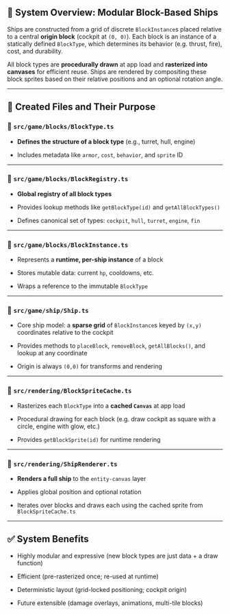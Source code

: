 ## 🧠 **System Overview: Modular Block-Based Ships**

Ships are constructed from a grid of discrete `BlockInstance`s placed relative to a central **origin block** (cockpit at `(0, 0)`). Each block is an instance of a statically defined `BlockType`, which determines its behavior (e.g. thrust, fire), cost, and durability.

All block types are **procedurally drawn** at app load and **rasterized into canvases** for efficient reuse. Ships are rendered by compositing these block sprites based on their relative positions and an optional rotation angle.

---

## 📁 **Created Files and Their Purpose**

### 🔧 `src/game/blocks/BlockType.ts`

- **Defines the structure of a block type** (e.g., turret, hull, engine)
    
- Includes metadata like `armor`, `cost`, `behavior`, and `sprite` ID
    

---

### 🔧 `src/game/blocks/BlockRegistry.ts`

- **Global registry of all block types**
    
- Provides lookup methods like `getBlockType(id)` and `getAllBlockTypes()`
    
- Defines canonical set of types: `cockpit`, `hull`, `turret`, `engine`, `fin`
    

---

### 🔧 `src/game/blocks/BlockInstance.ts`

- Represents a **runtime, per-ship instance** of a block
    
- Stores mutable data: current `hp`, cooldowns, etc.
    
- Wraps a reference to the immutable `BlockType`
    

---

### 🔧 `src/game/ship/Ship.ts`

- Core ship model: a **sparse grid** of `BlockInstance`s keyed by `(x,y)` coordinates relative to the cockpit
    
- Provides methods to `placeBlock`, `removeBlock`, `getAllBlocks()`, and lookup at any coordinate
    
- Origin is always `(0,0)` for transforms and rendering
    

---

### 🔧 `src/rendering/BlockSpriteCache.ts`

- Rasterizes each `BlockType` into a **cached `Canvas`** at app load
    
- Procedural drawing for each block (e.g. draw cockpit as square with a circle, engine with glow, etc.)
    
- Provides `getBlockSprite(id)` for runtime rendering
    

---

### 🔧 `src/rendering/ShipRenderer.ts`

- **Renders a full ship** to the `entity-canvas` layer
    
- Applies global position and optional rotation
    
- Iterates over blocks and draws each using the cached sprite from `BlockSpriteCache.ts`
    

---

## ✅ System Benefits

- Highly modular and expressive (new block types are just data + a draw function)
    
- Efficient (pre-rasterized once; re-used at runtime)
    
- Deterministic layout (grid-locked positioning; cockpit origin)
    
- Future extensible (damage overlays, animations, multi-tile blocks)